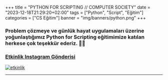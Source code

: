 +++
title = "PYTHON FOR SCRIPTING // COMPUTER SOCIETY"
date = "2023-12-18T21:29:20+02:00"
tags = ["Python", "Script", "Eğitim"]
categories = ["CS Eğitim"]
banner = "img/banners/python.png"
+++

### Problem çözmeye ve günlük hayat uygulamaları üzerine yoğunlaştığımız Python for Scripting eğitimimize katılan herkese çok teşekkür ederiz. 🥳💙
### [Etkinlik Instagram Gönderisi](https://www.instagram.com/p/C031SRZNjKc/)
[![etkinlik](/img/banners/python.png)](https://www.instagram.com/p/C031SRZNjKc/)
_______
